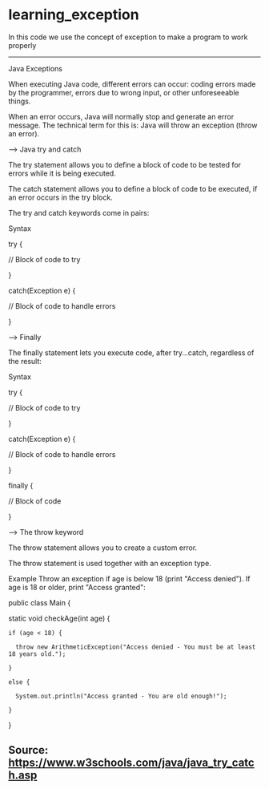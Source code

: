 # learning_exception
In this code we use the concept of exception to make a program to work properly

--------------------------------------------------------------------------------------------------------------------------------------------------------------------------------
Java Exceptions



When executing Java code, different errors can occur: coding errors made by the programmer, errors due to wrong input, or other unforeseeable things.

When an error occurs, Java will normally stop and generate an error message. The technical term for this is: Java will throw an exception (throw an error).

--> Java try and catch

The try statement allows you to define a block of code to be tested for errors while it is being executed.

The catch statement allows you to define a block of code to be executed, if an error occurs in the try block.

The try and catch keywords come in pairs:

Syntax

try {

  //  Block of code to try
  
}

catch(Exception e) {

  //  Block of code to handle errors
  
}


--> Finally

The finally statement lets you execute code, after try...catch, regardless of the result:

Syntax

try {

  //  Block of code to try
  
}

catch(Exception e) {

  //  Block of code to handle errors
  
}

finally {

//  Block of code 

}

--> The throw keyword

The throw statement allows you to create a custom error.

The throw statement is used together with an exception type.

Example
Throw an exception if age is below 18 (print "Access denied"). If age is 18 or older, print "Access granted":


public class Main {

  static void checkAge(int age) {
  
    if (age < 18) {
    
      throw new ArithmeticException("Access denied - You must be at least 18 years old.");
      
    }
    
    else {
    
      System.out.println("Access granted - You are old enough!");
      
    }
    
  }

Source: https://www.w3schools.com/java/java_try_catch.asp
--------------------------------------------------------------------------------------------------------------------------------------------------------------------------------
